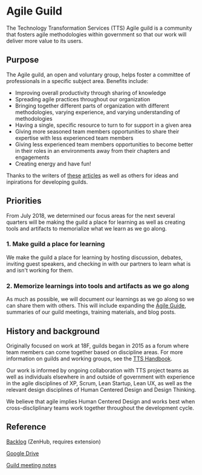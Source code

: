 # Agile Guild

The Technology Transformation Services (TTS) Agile guild is a community that fosters agile methodologies within government so that our work will deliver more value to its users.


## Purpose

The Agile guild, an open and voluntary group, helps foster a committee of professionals in a specific subject area. Benefits include:
 - Improving overall productivity through sharing of knowledge 
 - Spreading agile practices throughout our organization
 - Bringing together different parts of organization with different methodologies, varying experience, and varying understanding of methodologies
 - Having a single, specific resource to turn to for support in a given area
 - Giving more seasoned team members opportunities to share their expertise with less experienced team members
 - Giving less experienced team members opportunities to become better in their roles in an environments away from their chapters and engagements 
 - Creating energy and have fun!

Thanks to the writers of [these](https://medium.com/webcom-engineering-and-product/agile-guilds-the-yodle-way-47dc00f6cd3a)  [articles](https://agilestrides.com/2015/09/16/getting-your-guilds-going/) as well as others for ideas and inpirations for developing guilds.


## Priorities

From July 2018, we determined our focus areas for the next several quarters will be making the guild a place for learning as well as creating tools and artifacts to memorialize what we learn as we go along.

### 1. Make guild a place for learning

We make the guild a place for learning by hosting discussion, debates, inviting guest speakers, and checking in with our partners to learn what is and isn't working for them. 


### 2. Memorize learnings into tools and artifacts as we go along

As much as possible, we will document our learnings as we go along so we can share them with others. This will include expanding the [Agile Guide](https://agile.18f.gov/), summaries of our guild meetings, training materials, and blog posts.

## History and background

Originally focused on work at 18F, guilds began in 2015 as a forum where team members can come together based on discipline areas. For more information on guilds and working groups, see the [TTS Handbook](https://handbook.18f.gov/working-groups-and-guilds-101/).  

Our work is informed by ongoing collaboration with TTS project teams as well as individuals elsewhere in and outside of government with experience in the agile disciplines of XP, Scrum, Lean Startup, Lean UX, as well as the relevant design disciplines of Human Centered Design and Design Thinking.

We believe that agile implies Human Centered Design and works best when cross-discliplinary teams work together throughout the development cycle.


## Reference

[Backlog](https://github.com/18F/agile#boards?repos=30204713&showPRs=false&showClosed=false) (ZenHub, requires extension)

[Google Drive](https://drive.google.com/drive/folders/0B_n2YScccqDXfjRNN0JXdFNYYzhqLWJJN0JCRW12SGQ3emkzc1BqMmZYRi1ZTjdRY2xwclU)

[Guild meeting notes](https://docs.google.com/document/d/1pbq7swca7DRUygJFL6ovYpcTl6Rep6ABOQFN4IZSa5g/edit#heading=h.def12ik17u13)
